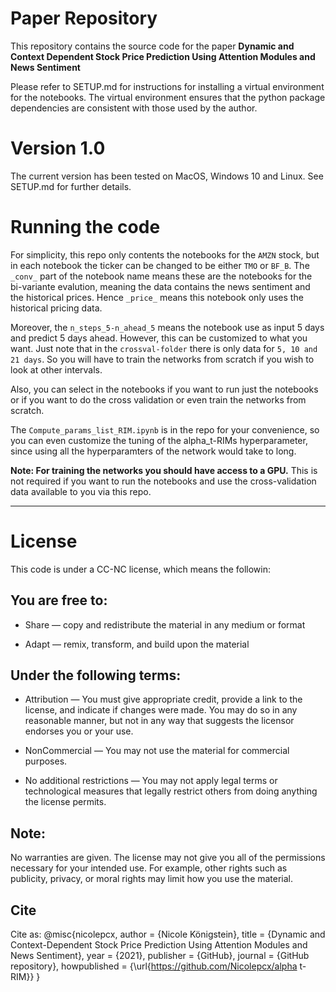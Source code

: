 
# Paper Repository
This repository contains the source code for the paper 
**Dynamic and Context Dependent Stock Price Prediction Using Attention Modules and News Sentiment**

Please refer to SETUP.md for instructions for installing a virtual environment for the notebooks. The virtual environment ensures that 
the python package dependencies are consistent with those used by the author. 

# Version 1.0
The current version has been tested on MacOS, Windows 10 and Linux. See SETUP.md for further details. 


# Running the code
For simplicity, this repo only contents the notebooks for the `AMZN` stock, but in each notebook the ticker can be changed to be either `TMO` or `BF_B`. The `_conv_` part of the notebook name means these are the notebooks for the bi-variante evalution, meaning the data contains the news sentiment and the historical prices. Hence `_price_` means this notebook only uses the historical pricing data. 

Moreover, the `n_steps_5-n_ahead_5` means the notebook use as input 5 days and predict 5 days ahead. However, this can be customized to what you want. Just note that in the `crossval-folder` there is only data for `5, 10 and 21 days`. So you will have to train the networks from scratch if you wish to look at other intervals. 

Also, you can select in the notebooks if you want to run just the notebooks or if you want to do the cross validation or even train the networks from scratch. 

The `Compute_params_list_RIM.ipynb` is in the repo for your convenience, so you can even customize the tuning of the alpha_t-RIMs hyperparameter, since using all the hyperparamters of the network would take to long.

__Note: For training the networks you should have access to a GPU.__ This is not required if you want to run the notebooks and use the cross-validation data available to you via this repo. 

***

# License

This code is under a CC-NC license, which means the followin:

## You are free to:
- Share — copy and redistribute the material in any medium or format

- Adapt — remix, transform, and build upon the material

## Under the following terms:

- Attribution — You must give appropriate credit, provide a link to the license, and indicate if changes were made. You may do so in any reasonable manner, but not in any way that suggests the licensor endorses you or your use.

- NonCommercial — You may not use the material for commercial purposes.

- No additional restrictions — You may not apply legal terms or technological measures that legally restrict others from doing anything the license permits.


## Note:

No warranties are given. The license may not give you all of the permissions necessary for your intended use. For example, other rights such as publicity, privacy, or moral rights may limit how you use the material.


## Cite
Cite as: 
@misc{nicolepcx,
author = {Nicole Königstein},
title = {Dynamic and Context-Dependent Stock Price Prediction Using Attention Modules and News Sentiment},
year = {2021},
publisher = {GitHub},
journal = {GitHub repository},
howpublished = {\url{https://github.com/Nicolepcx/alpha t-RIM}}
}
